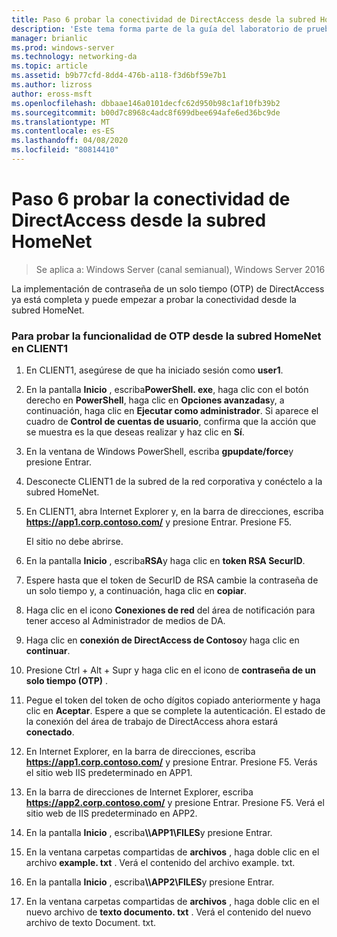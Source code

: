 ```yaml
---
title: Paso 6 probar la conectividad de DirectAccess desde la subred HomeNet
description: 'Este tema forma parte de la guía del laboratorio de pruebas: demostración de DirectAccess con autenticación OTP y RSA SecurID para Windows Server 2016'
manager: brianlic
ms.prod: windows-server
ms.technology: networking-da
ms.topic: article
ms.assetid: b9b77cfd-8dd4-476b-a118-f3d6bf59e7b1
ms.author: lizross
author: eross-msft
ms.openlocfilehash: dbbaae146a0101decfc62d950b98c1af10fb39b2
ms.sourcegitcommit: b00d7c8968c4adc8f699dbee694afe6ed36bc9de
ms.translationtype: MT
ms.contentlocale: es-ES
ms.lasthandoff: 04/08/2020
ms.locfileid: "80814410"
---
```

# <a name="step-6-test-directaccess-connectivity-from-the-homenet-subnet"></a>Paso 6 probar la conectividad de DirectAccess desde la subred HomeNet

>Se aplica a: Windows Server (canal semianual), Windows Server 2016

La implementación de contraseña de un solo tiempo (OTP) de DirectAccess ya está completa y puede empezar a probar la conectividad desde la subred HomeNet.  
  
### <a name="to-test-otp-functionality-from-the-homenet-subnet-on-client1"></a>Para probar la funcionalidad de OTP desde la subred HomeNet en CLIENT1  
  
1. En CLIENT1, asegúrese de que ha iniciado sesión como **user1**.  
  
2. En la pantalla **Inicio** , escriba**PowerShell. exe**, haga clic con el botón derecho en **PowerShell**, haga clic en **Opciones avanzadas**y, a continuación, haga clic en **Ejecutar como administrador**. Si aparece el cuadro de **Control de cuentas de usuario**, confirma que la acción que se muestra es la que deseas realizar y haz clic en **Sí**.  
  
3. En la ventana de Windows PowerShell, escriba **gpupdate/force**y presione Entrar.  
  
4. Desconecte CLIENT1 de la subred de la red corporativa y conéctelo a la subred HomeNet.  
  
5. En CLIENT1, abra Internet Explorer y, en la barra de direcciones, escriba **https://app1.corp.contoso.com/** y presione Entrar. Presione F5.  
  
   El sitio no debe abrirse.  
  
6. En la pantalla **Inicio** , escriba**RSA**y haga clic en **token RSA SecurID**.  
  
7. Espere hasta que el token de SecurID de RSA cambie la contraseña de un solo tiempo y, a continuación, haga clic en **copiar**.  
  
8. Haga clic en el icono **Conexiones de red** del área de notificación para tener acceso al Administrador de medios de DA.  
  
9. Haga clic en **conexión de DirectAccess de Contoso**y haga clic en **continuar**.  
  
10. Presione Ctrl + Alt + Supr y haga clic en el icono de **contraseña de un solo tiempo (OTP)** .  
  
11. Pegue el token del token de ocho dígitos copiado anteriormente y haga clic en **Aceptar**. Espere a que se complete la autenticación. El estado de la conexión del área de trabajo de DirectAccess ahora estará **conectado**.  
  
12. En Internet Explorer, en la barra de direcciones, escriba **https://app1.corp.contoso.com/** y presione Entrar. Presione F5. Verás el sitio web IIS predeterminado en APP1.  
  
13. En la barra de direcciones de Internet Explorer, escriba **https://app2.corp.contoso.com/** y presione Entrar. Presione F5. Verá el sitio web de IIS predeterminado en APP2.  
  
14. En la pantalla **Inicio** , escriba<strong>\\\APP1\FILES</strong>y presione Entrar.  
  
15. En la ventana carpetas compartidas de **archivos** , haga doble clic en el archivo **example. txt** . Verá el contenido del archivo example. txt.  
  
16. En la pantalla **Inicio** , escriba<strong>\\\APP2\FILES</strong>y presione Entrar.  
  
17. En la ventana carpetas compartidas de **archivos** , haga doble clic en el nuevo archivo de **texto documento. txt** . Verá el contenido del nuevo archivo de texto Document. txt.  
  


